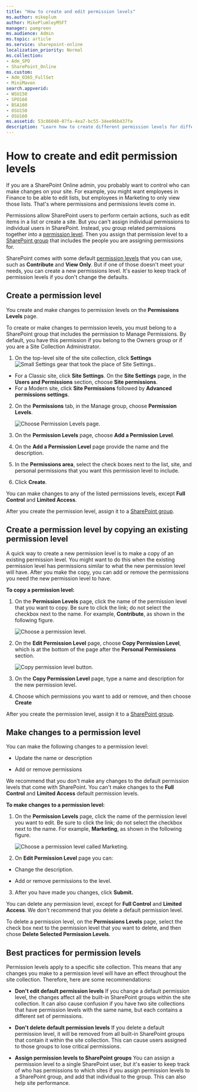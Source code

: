 ```yaml
---
title: "How to create and edit permission levels"
ms.author: mikeplum
author: MikePlumleyMSFT
manager: pamgreen
ms.audience: Admin
ms.topic: article
ms.service: sharepoint-online
localization_priority: Normal
ms.collection:
- Adm_SPO
- SharePoint_Online
ms.custom:
- Adm_O365_FullSet
- MiniMaven
search.appverid:
- WSU150
- SPO160
- BSA160
- OSU150
- OSU160
ms.assetid: 53c86040-07fa-4ea7-bc55-34ee96b437fe
description: "Learn how to create different permission levels for different groups of people within a site collection."
---
```


# How to create and edit permission levels

If you are a SharePoint Online admin, you probably want to control who can make changes on your site. For example, you might want employees in Finance to be able to edit lists, but employees in Marketing to only view those lists. That's where permissions and permissions levels come in.
  
Permissions allow SharePoint users to perform certain actions, such as edit items in a list or create a site. But you can't assign individual permissions to individual users in SharePoint. Instead, you group related permissions together into a [permission level](understanding-permission-levels.md). Then you assign that permission level to a [SharePoint group](customize-sharepoint-site-permissions.md) that includes the people you are assigning permissions for. 
  
 SharePoint comes with some default [permission levels](understanding-permission-levels.md) that you can use, such as **Contribute** and **View Only**. But if one of those doesn't meet your needs, you can create a new permissions level. It's easier to keep track of permission levels if you don't change the defaults.
  
## Create a permission level
<a name="__goback"> </a>

You create and make changes to permission levels on the **Permissions Levels** page. 
  
To create or make changes to permission levels, you must belong to a SharePoint group that includes the permission to Manage Permissions. By default, you have this permission if you belong to the Owners group or if you are a Site Collection Administrator.
  
1. On the top-level site of the site collection, click **Settings**![Small Settings gear that took the place of Site Settings.](media/a47a06c3-83fb-46b2-9c52-d1bad63e3e60.png).

  * For a Classic site, click **Site Settings**. On the **Site Settings** page, in the **Users and Permissions** section, choose **Site permissions**.
  * For a Modern site, click **Site Permissions** followed by **Advanced permissions settings**.
    
2. On the **Permissions** tab, in the Manage group, choose **Permission Levels**. 
    
    ![Choose Permission Levels page.](media/8cb4fa7f-d94f-4e15-b1c0-7f46e331bc02.jpg)
  
3. On the **Permission Levels** page, choose **Add a Permission Level**. 
    
4. On the **Add a Permission Level** page provide the name and the description. 
    
5. In the **Permissions area**, select the check boxes next to the list, site, and personal permissions that you want this permission level to include.
    
6. Click **Create**.
    
You can make changes to any of the listed permissions levels, except **Full Control** and **Limited Access**.
  
After you create the permission level, assign it to a [SharePoint group](customize-sharepoint-site-permissions.md).
  
## Create a permission level by copying an existing permission level
<a name="__goback"> </a>

A quick way to create a new permission level is to make a copy of an existing permission level. You might want to do this when the existing permission level has permissions similar to what the new permission level will have. After you make the copy, you can add or remove the permissions you need the new permission level to have.
  
 **To copy a permission level:**
  
1. On the **Permission Levels** page, click the name of the permission level that you want to copy. Be sure to click the link; do not select the checkbox next to the name. For example, **Contribute**, as shown in the following figure.
    
    ![Choose a permission level.](media/c38a93b7-2174-4fd1-8286-e9b52893e9e7.jpg)
  
2. On the **Edit Permission Level** page, choose **Copy Permission Level**, which is at the bottom of the page after the **Personal Permissions** section. 
    
    ![Copy permission level button.](media/a8e9d886-2245-467a-a599-9dac64032bf2.jpg)
  
3. On the **Copy Permission Level** page, type a name and description for the new permission level. 
    
4. Choose which permissions you want to add or remove, and then choose **Create**
    
After you create the permission level, assign it to a [SharePoint group](customize-sharepoint-site-permissions.md).
  
## Make changes to a permission level
<a name="__toc254182541"> </a>

You can make the following changes to a permission level:
  
- Update the name or description
    
- Add or remove permissions
    
We recommend that you don't make any changes to the default permission levels that come with SharePoint. You can't make changes to the **Full Control** and **Limited Access** default permission levels. 
  
 **To make changes to a permission level:**
  
1. On the **Permission Levels** page, click the name of the permission level you want to edit. Be sure to click the link; do not select the checkbox next to the name. For example, **Marketing**, as shown in the following figure.
    
    ![Choose a permission level called Marketing.](media/03082e5f-8440-42ea-bf31-df2df08bd157.jpg)
  
2. On **Edit Permission Level** page you can: 
    
  - Change the description. 
    
  - Add or remove permissions to the level.
    
3. After you have made you changes, click **Submit.**
    
You can delete any permission level, except for **Full Control** and **Limited Access**. We don't recommend that you delete a default permission level.
  
To delete a permission level, on the **Permissions Levels** page, select the check box next to the permission level that you want to delete, and then chose **Delete Selected Permission Levels**.
  
## Best practices for permission levels
<a name="__best_practices_for"> </a>

Permission levels apply to a specific site collection. This means that any changes you make to a permission level will have an effect throughout the site collection. Therefore, here are some recommendations:
  
- **Don't edit default permission levels** If you change a default permission level, the changes affect all the built-in SharePoint groups within the site collection. It can also cause confusion if you have two site collections that have permission levels with the same name, but each contains a different set of permissions. 
    
- **Don't delete default permission levels** If you delete a default permission level, it will be removed from all built-in SharePoint groups that contain it within the site collection. This can cause users assigned to those groups to lose critical permissions. 
    
- **Assign permission levels to SharePoint groups** You can assign a permission level to a single SharePoint user, but it's easier to keep track of who has permissions to which sites if you assign permission levels to a SharePoint group, and add that individual to the group. This can also help site performance. 
    

